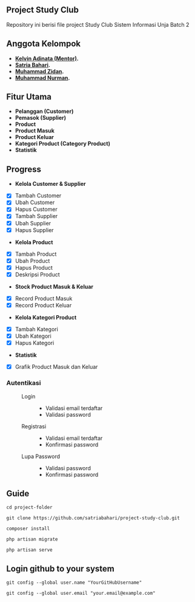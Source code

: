 ## Project Study Club



Repository ini berisi file project Study Club Sistem Informasi Unja
Batch 2

## Anggota Kelompok
- **[Kelvin Adinata (Mentor)](https://github.com/Vinwithin).**
- **[Satria Bahari](https://github.com/satriabahari).**
- **[Muhammad Zidan](https://github.com/Hakkayori).**
- **[Muhammad Nurman](https://github.com/Nurman06).**


## Fitur Utama
- **Pelanggan (Customer)**
- **Pemasok (Supplier)**
- **Product**
- **Product Masuk**
- **Product Keluar**
- **Kategori Product (Category Product)**
- **Statistik**


## Progress

- **Kelola Customer & Supplier**
- [x] Tambah Customer
- [x] Ubah Customer
- [x] Hapus Customer
- [x] Tambah Supplier
- [x] Ubah Supplier
- [x] Hapus Supplier

- **Kelola Product**
- [x] Tambah Product
- [x] Ubah Product
- [x] Hapus Product
- [x] Deskripsi Product

- **Stock Product Masuk & Keluar**
- [x] Record Product Masuk
- [x] Record Product Keluar

- **Kelola Kategori Product**
- [x] Tambah Kategori
- [x] Ubah Kategori
- [x] Hapus Kategori

- **Statistik**
- [x] Grafik Product Masuk dan Keluar


<dl>
    <dt><h3>Autentikasi</h3></dt>
    <dd>
        <dl>
            <dt>Login</dt>
            <dd>
                <ul>
                    <li>Validasi email terdaftar</li>
                    <li>Validasi password</li>
                </ul>
            </dd>
            <dt>Registrasi</dt>
            <dd>
                <ul>
                    <li>Validasi email terdaftar</li>
                    <li>Konfirmasi password</li>
                </ul>
            </dd>
            <dt>Lupa Password</dt>
            <dd>
                <ul>
                    <li>Validasi password</li>
                    <li>Konfirmasi password</li>
                </ul>
            </dd>
        </dl>
    </dd>


## Guide
```
cd project-folder
```

```
git clone https://github.com/satriabahari/project-study-club.git
```

```
composer install
```

```
php artisan migrate
```

```
php artisan serve
```

## Login github to your system
```
git config --global user.name "YourGitHubUsername"
```

```
git config --global user.email "your.email@example.com"
```
